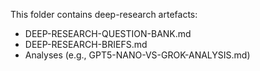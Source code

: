 This folder contains deep-research artefacts:
- DEEP-RESEARCH-QUESTION-BANK.md
- DEEP-RESEARCH-BRIEFS.md
- Analyses (e.g., GPT5-NANO-VS-GROK-ANALYSIS.md)
